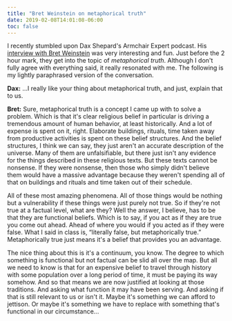 ```yaml
---
title: "Bret Weinstein on metaphorical truth"
date: 2019-02-08T14:01:08-06:00
toc: false
---
```


I recently stumbled upon Dax Shepard's Armchair Expert podcast. His [interview with Bret Weinstein](https://armchairexpertpod.com/pods/bret-weinstein) was very interesting and fun. Just before the 2 hour mark, they get into the topic of _metaphorical truth_. Although I don't fully agree with everything said, it really resonated with me. The following is my lightly paraphrased version of the conversation. 

**Dax:** ...I really like your thing about metaphorical truth, and just, explain that to us. 

**Bret:** Sure, metaphorical truth is a concept I came up with to solve a problem. Which is that it's clear religious belief in particular is driving a tremendous amount of human behavior, at least historically. And a lot of expense is spent on it, right. Elaborate buildings, rituals, time taken away from productive activities is spent on these belief structures. And the belief structures, I think we can say, they just aren't an accurate description of the universe. Many of them are unfalsifiable, but there just isn't any evidence for the things described in these religious texts. But these texts cannot be nonsense. If they were nonsense, then those who simply didn't believe them would have a massive advantage because they weren't spending all of that on buildings and rituals and time taken out of their schedule.

All of these most amazing phenomena. All of those things would be nothing but a vulnerability if these things were just purely not true. So if they're not true at a factual level, what are they? Well the answer, I believe, has to be that they are functional beliefs. Which is to say, if you act as if they are true you come out ahead. Ahead of where you would if you acted as if they were false. What I said in class is, “literally false, but metaphorically true.” Metaphorically true just means it's a belief that provides you an advantage. 

The nice thing about this is it's a continuum, you know. The degree to which something is functional but not factual can be slid all over the map. But all we need to know is that for an expensive belief to travel through history with some population over a long period of time, it must be paying its way somehow. And so that means we are now justified at looking at those traditions. And asking what function it may have been serving. And asking if that is still relevant to us or isn't it. Maybe it's something we can afford to jettison. Or maybe it's something we have to replace with something that's functional in our circumstance...
